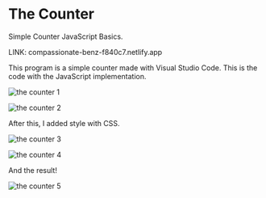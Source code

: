 # The Counter
Simple Counter JavaScript Basics. 

LINK: compassionate-benz-f840c7.netlify.app

This program is a simple counter made with Visual Studio Code. 
This is the code with the JavaScript implementation. 

![the counter 1](https://user-images.githubusercontent.com/84871570/120080870-0168e100-c0bb-11eb-8611-cdc033237f73.PNG)


![the counter 2](https://user-images.githubusercontent.com/84871570/120080876-062d9500-c0bb-11eb-8381-7b779d698080.PNG)


After this, I added style with CSS. 

![the counter 3](https://user-images.githubusercontent.com/84871570/120080911-23626380-c0bb-11eb-955c-72cb06f5a17b.PNG)


![the counter 4](https://user-images.githubusercontent.com/84871570/120080915-265d5400-c0bb-11eb-8664-4db4c1a504ea.PNG)


And the result! 

![the counter 5](https://user-images.githubusercontent.com/84871570/120080931-383ef700-c0bb-11eb-81a6-8b2bd66d058f.PNG)


